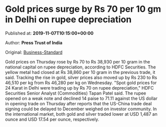 
# Gold prices surge by Rs 70 per 10 gm in Delhi on rupee depreciation

Published at: **2019-11-07T10:15:00+00:00**

Author: **Press Trust of India**

Original: [Business-Standard](https://www.business-standard.com/article/pti-stories/gold-prices-up-rs-70-on-rupee-depreciation-119110700855_1.html)

Gold prices on Thursday rose by Rs 70 to Rs 38,930 per 10 gram in the national capital on rupee depreciation, according to HDFC Securities.
The yellow metal had closed at Rs 38,860 per 10 gram in the previous trade, it said.
Tracking the rise in gold, silver prices also moved up by Rs 230 to Rs 46,510 per kg from Rs 46,280 per kg on Wednesday.
"Spot gold prices for 24 Karat in Delhi were trading up by Rs 70 on rupee depreciation," HDFC Securities Senior Analyst (Commodities) Tapan Patel said.
The rupee opened on a weak note and declined 14 paise to 71.11 against the US dollar in opening trade on Thursday after reports that the US-China trade deal signing could be delayed to December weighed on investor community.
In the international market, both gold and silver traded lower at USD 1,487 an ounce and USD 17.54 per ounce, respectively.
